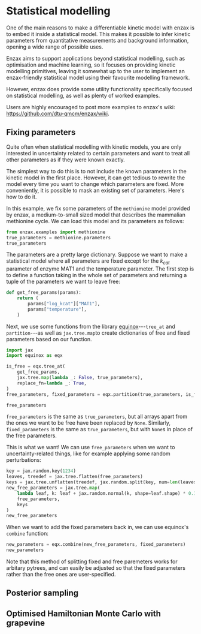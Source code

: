 # Statistical modelling

One of the main reasons to make a differentiable kinetic model with enzax is to embed it inside a statistical model. This makes it possible to infer kinetic parameters from quantitative measurements and background information, opening a wide range of possible uses.

Enzax aims to support applications beyond statistical modelling, such as optimisation and machine learning, so it focuses on providing kinetic modelling primitives, leaving it somewhat up to the user to implement an enzax-friendly statistical model using their favourite modelling framework.

However, enzax does provide some utility functionality specifically focused on statistical modelling, as well as plenty of worked examples.

Users are highly encouraged to post more examples to enzax's wiki: <https://github.com/dtu-qmcm/enzax/wiki>.

## Fixing parameters

Quite often when statistical modelling with kinetic models, you are only interested in uncertainty related to certain parameters and want to treat  all other parameters as if they were known exactly.

The simplest way to do this is to not include the known parameters in the kinetic model in the first place. However, it can get tedious to rewrite the model every time you want to change which parameters are fixed. More conveniently, it is possible to mask an existing set of parameters. Here's how to do it.

In this example, we fix some parameters of the `methionine` model provided by enzax, a medium-to-small sized model that describes the mammalian methionine cycle. We can load this model and its parameters as follows:

```python
from enzax.examples import methionine
true_parameters = methionine.parameters
true_parameters
```

The parameters are a pretty large dictionary. Suppose we want to make a statistical model where all parameters are fixed except for the $k_{cat}$ parameter of enzyme MAT1 and the temperature parameter. The first step is to define a function taking in the whole set of parameters and returning a tuple of the parameters we want to leave free:

```python
def get_free_params(params):
    return (
        params["log_kcat"]["MAT1"],
        params["temperature"],
    )
```

Next, we use some functions from the library [equinox](https://github.com/patrick-kidger/equinox)---`tree_at` and `partition`---as well as `jax.tree.map`to create dictionaries of free and fixed parameters based on our function.

```python
import jax
import equinox as eqx

is_free = eqx.tree_at(
    get_free_params,
    jax.tree.map(lambda _: False, true_parameters),
    replace_fn=lambda _: True,
)
free_parameters, fixed_parameters = eqx.partition(true_parameters, is_free)

free_parameters
```

`free_parameters` is the same as `true_parameters`, but all arrays apart from the ones we want to be free have been replaced by `None`. Similarly, `fixed_parameters` is the same as `true_parameters`, but with `None`s in place of the free parameters.

This is what we want! We can use `free_parameters` when we want to uncertainty-related things, like for example applying some random perturbations:

```python
key = jax.random.key(1234)
leaves, treedef = jax.tree.flatten(free_parameters)
keys = jax.tree.unflatten(treedef, jax.random.split(key, num=len(leaves)))
new_free_parameters = jax.tree.map(
    lambda leaf, k: leaf + jax.random.normal(k, shape=leaf.shape) * 0.1,
    free_parameters,
    keys
)
new_free_parameters
```

When we want to add the fixed parameters back in, we can use equinox's `combine` function:

```python
new_parameters = eqx.combine(new_free_parameters, fixed_parameters)
new_parameters
```

Note that this method of splitting fixed and free paremeters works for arbitary pytrees, and can easily be adjusted so that the fixed parameters rather than the free ones are user-specified.

## Posterior sampling

## Optimised Hamiltonian Monte Carlo with grapevine
